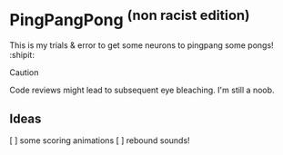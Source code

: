 # PingPangPong <sup>(non racist edition)</sup>
This is my trials & error to get some neurons to pingpang some pongs! :shipit:
> [!CAUTION]
> Code reviews might lead to subsequent eye bleaching. I'm still a noob.

## Ideas 
[ ] some scoring animations
[ ] rebound sounds!


